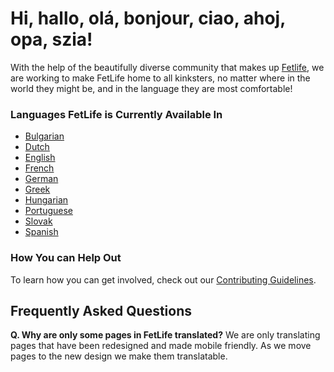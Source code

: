 # Hi, hallo, olá, bonjour, ciao, ahoj, opa, szia!

With the help of the beautifully diverse community that makes up [Fetlife](https://fetlife.com/), we are working to make FetLife home to all kinksters, no matter where in the world they might be, and in the language they are most comfortable!

### Languages FetLife is Currently Available In

- [Bulgarian](locales/bg.yml)
- [Dutch](locales/nl.yml)
- [English](locales/en.yml)
- [French](locales/fr.yml)
- [German](locales/de.yml)
- [Greek](locales/gr.yml)
- [Hungarian](locales/hu.yml)
- [Portuguese](locales/pt.yml)
- [Slovak](locales/sk.yml)
- [Spanish](locales/es.yml)


### How You can Help Out

To learn how you can get involved, check out our [Contributing Guidelines](CONTRIBUTING.md).


## Frequently Asked Questions

**Q. Why are only some pages in FetLife translated?**
We are only translating pages that have been redesigned and made mobile friendly. As we move pages to the new design we make them translatable.
